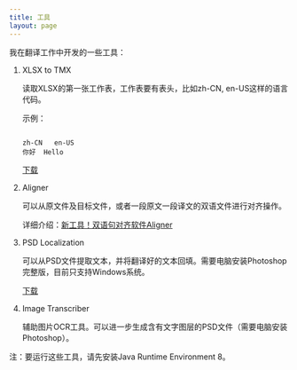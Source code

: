```yaml
---
title: 工具
layout: page
---
```


我在翻译工作中开发的一些工具：


1. XLSX to TMX

	读取XLSX的第一张工作表，工作表要有表头，比如zh-CN, en-US这样的语言代码。

	示例：

	```

	zh-CN	en-US
	你好	Hello
	```
	
	[下载](https://github.com/xulihang/Translation-Tools/releases/download/v1.0/XLSXToTMX.jar)
	
2. Aligner

	可以从原文件及目标文件，或者一段原文一段译文的双语文件进行对齐操作。

	详细介绍：[新工具！双语句对齐软件Aligner](/new-tool-bitext-aligner/)
	
3. PSD Localization

	可以从PSD文件提取文本，并将翻译好的文本回填。需要电脑安装Photoshop完整版，目前只支持Windows系统。

	[下载](https://github.com/xulihang/Translation-Tools/releases/download/v1.0/PSDLocalization.zip)
	
4. Image Transcriber

	辅助图片OCR工具。可以进一步生成含有文字图层的PSD文件（需要电脑安装Photoshop）。
		


注：要运行这些工具，请先安装Java Runtime Environment 8。